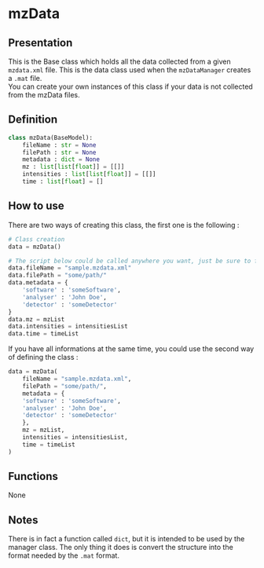 # mzData

## Presentation
This is the Base class which holds all the data collected from a given `mzdata.xml` file. This is the data class used when the `mzDataManager` creates a `.mat` file.<br>
You can create your own instances of this class if your data is not collected from the mzData files.

## Definition
```python
class mzData(BaseModel):
    fileName : str = None
    filePath : str = None
    metadata : dict = None
    mz : list[list[float]] = [[]]
    intensities : list[list[float]] = [[]]
    time : list[float] = []
```

## How to use
There are two ways of creating this class, the first one is the following :
```python
# Class creation
data = mzData()

# The script below could be called anywhere you want, just be sure to fill all necessary data before calling the saveMatfile function from the mzdataManager class.
data.fileName = "sample.mzdata.xml"
data.filePath = "some/path/"
data.metadata = {
    'software' : 'someSoftware',
    'analyser' : 'John Doe',
    'detector' : 'someDetector'
}
data.mz = mzList
data.intensities = intensitiesList
data.time = timeList
```
If you have all informations at the same time, you could use the second way of defining the class :
```python
data = mzData(
    fileName = "sample.mzdata.xml",
    filePath = "some/path/",
    metadata = {
    'software' : 'someSoftware',
    'analyser' : 'John Doe',
    'detector' : 'someDetector'
    },
    mz = mzList,
    intensities = intensitiesList,
    time = timeList
)
```

## Functions
None

## Notes
There is in fact a function called `dict`, but it is intended to be used by the manager class. The only thing it does is convert the structure into the format needed by the `.mat` format.
